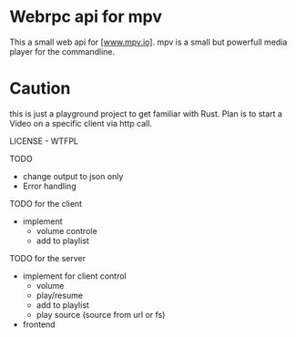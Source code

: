 # Webrpc api for mpv 

This a small web api for [www.mpv.io]. mpv is a small but powerfull media player for the commandline.

# Caution 
this is just a playground project to get familiar with Rust.
Plan is to start a Video on a specific client via http call. 

LICENSE - WTFPL

TODO
- change output to json only
- Error handling 
 
TODO for the client
- implement
    - volume controle
    - add to playlist

TODO for the server
- implement for client control
    - volume
    - play/resume
    - add to playlist
    - play source (source from url or fs)
- frontend


